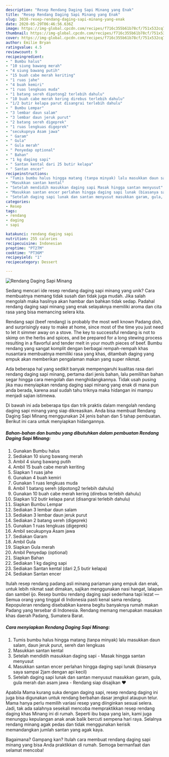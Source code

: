 ```yaml
---
description: "Resep Rendang Daging Sapi Minang yang Enak"
title: "Resep Rendang Daging Sapi Minang yang Enak"
slug: 3038-resep-rendang-daging-sapi-minang-yang-enak
date: 2020-05-29T06:46:56.636Z
image: https://img-global.cpcdn.com/recipes/f716c355b61b78cf/751x532cq70/rendang-daging-sapi-minang-foto-resep-utama.jpg
thumbnail: https://img-global.cpcdn.com/recipes/f716c355b61b78cf/751x532cq70/rendang-daging-sapi-minang-foto-resep-utama.jpg
cover: https://img-global.cpcdn.com/recipes/f716c355b61b78cf/751x532cq70/rendang-daging-sapi-minang-foto-resep-utama.jpg
author: Emilie Bryan
ratingvalue: 4.5
reviewcount: 9
recipeingredient:
- " Bumbu halus"
- "10 siung bawang merah"
- "4 siung bawang putih"
- "15 buah cabe merah keriting"
- "1 ruas jahe"
- "4 buah kemiri"
- "1 ruas lengkuas muda"
- "1 batang sereh dipotong2 terlebih dahulu"
- "10 buah cabe merah kering direbus terlebih dahulu"
- "1/2 butir kelapa parut disangrai terlebih dahulu"
- " Bumbu Lempar"
- "3 lembar daun salam"
- "3 lembar daun jeruk purut"
- "2 batang sereh digeprek"
- "1 ruas lengkuas digeprek"
- "secukupnya Asam jawa"
- " Garam"
- " Gula"
- " Gula merah"
- " Penyedap optional"
- " Bahan"
- "1 kg daging sapi"
- " Santan kental dari 25 butir kelapa"
- " Santan encer"
recipeinstructions:
- "Tumis bumbu halus hingga matang (tanpa minyak) lalu masukkan daun salam, daun jeruk purut, sereh dan lengkuas"
- "Masukkan santan kental"
- "Setelah mendidih masukkan daging sapi Masak hingga santan menyusut"
- "Masukkan santan encer perlahan hingga daging sapi lunak (biasanya saya sampai 2jam dengan api kecil)"
- "Setelah daging sapi lunak dan santan menyusut masukkan garam, gula, gula merah dan asam jawa Rendang siap disajikan ❤️"
categories:
- Resep
tags:
- rendang
- daging
- sapi

katakunci: rendang daging sapi 
nutrition: 255 calories
recipecuisine: Indonesian
preptime: "PT27M"
cooktime: "PT36M"
recipeyield: "1"
recipecategory: Dessert

---
```



![Rendang Daging Sapi Minang](https://img-global.cpcdn.com/recipes/f716c355b61b78cf/751x532cq70/rendang-daging-sapi-minang-foto-resep-utama.jpg)

Sedang mencari ide resep rendang daging sapi minang yang unik? Cara membuatnya memang tidak susah dan tidak juga mudah. Jika salah mengolah maka hasilnya akan hambar dan bahkan tidak sedap. Padahal rendang daging sapi minang yang enak selayaknya memiliki aroma dan cita rasa yang bisa memancing selera kita.

Rendang sapi (beef rendang) is probably the most well known Padang dish, and surprisingly easy to make at home, since most of the time you just need to let it simmer away on a stove. The key to successful rendang is not to skimp on the herbs and spices, and be prepared for a long stewing process resulting in a flavorful and tender melt in your mouth pieces of beef. Bumbu rendang yang sangat komplit dengan berbagai rempah-rempah khas nusantara membuatnya memiliki rasa yang khas, ditambah daging yang empuk akan memberikan pengalaman makan yang super nikmat.

Ada beberapa hal yang sedikit banyak mempengaruhi kualitas rasa dari rendang daging sapi minang, pertama dari jenis bahan, lalu pemilihan bahan segar hingga cara mengolah dan menghidangkannya. Tidak usah pusing jika mau menyiapkan rendang daging sapi minang yang enak di mana pun anda berada, karena asal sudah tahu triknya maka hidangan ini mampu menjadi sajian istimewa.


Di bawah ini ada beberapa tips dan trik praktis dalam mengolah rendang daging sapi minang yang siap dikreasikan. Anda bisa membuat Rendang Daging Sapi Minang menggunakan 24 jenis bahan dan 5 tahap pembuatan. Berikut ini cara untuk menyiapkan hidangannya.

<!--inarticleads1-->

##### Bahan-bahan dan bumbu yang dibutuhkan dalam pembuatan Rendang Daging Sapi Minang:

1. Gunakan  Bumbu halus
1. Sediakan 10 siung bawang merah
1. Ambil 4 siung bawang putih
1. Ambil 15 buah cabe merah keriting
1. Siapkan 1 ruas jahe
1. Gunakan 4 buah kemiri
1. Gunakan 1 ruas lengkuas muda
1. Ambil 1 batang sereh (dipotong2 terlebih dahulu)
1. Gunakan 10 buah cabe merah kering (direbus terlebih dahulu)
1. Siapkan 1/2 butir kelapa parut (disangrai terlebih dahulu)
1. Siapkan  Bumbu Lempar
1. Sediakan 3 lembar daun salam
1. Sediakan 3 lembar daun jeruk purut
1. Sediakan 2 batang sereh (digeprek)
1. Gunakan 1 ruas lengkuas (digeprek)
1. Ambil secukupnya Asam jawa
1. Sediakan  Garam
1. Ambil  Gula
1. Siapkan  Gula merah
1. Ambil  Penyedap (optional)
1. Siapkan  Bahan
1. Sediakan 1 kg daging sapi
1. Sediakan  Santan kental (dari 2,5 butir kelapa)
1. Sediakan  Santan encer


Itulah resep rendang padang asli minang pariaman yang empuk dan enak, untuk lebih nikmat saat dimakan, sajikan menggunakan nasi hangat, lalapan dan sambel ijo. Resep bumbu rendang daging sapi sederhana tapi lezat — Semua orang yang tinggal di Indonesia pasti kenal sama rendang. Kepopuleran rendang disebabkan karena begitu banyaknya rumah makan Padang yang tersebar di Indonesia. Rendang memang merupakan masakan khas daerah Padang, Sumatera Barat. 

<!--inarticleads2-->

##### Cara menyiapkan Rendang Daging Sapi Minang:

1. Tumis bumbu halus hingga matang (tanpa minyak) lalu masukkan daun salam, daun jeruk purut, sereh dan lengkuas
1. Masukkan santan kental
1. Setelah mendidih masukkan daging sapi - Masak hingga santan menyusut
1. Masukkan santan encer perlahan hingga daging sapi lunak (biasanya saya sampai 2jam dengan api kecil)
1. Setelah daging sapi lunak dan santan menyusut masukkan garam, gula, gula merah dan asam jawa - Rendang siap disajikan ❤️


Apabila Mama kurang suka dengan daging sapi, resep rendang daging ini juga bisa digunakan untuk rendang berbahan dasar jengkol ataupun telur. Mama hanya perlu memilih variasi resep yang diinginkan sesuai selera. Jadi, tak ada salahnya sesekali mencoba mempraktikkan resep rendang daging khas Minang ini di rumah. Seperti ibu bapa yang lain, kami juga menunggu kepulangan anak anak balik bercuti sempena hari raya. Selalnya rendang minang agak pedas dan tidak menggunakan kerisik memandangkan jumlah santan yang agak kaya. 

Bagaimana? Gampang kan? Itulah cara membuat rendang daging sapi minang yang bisa Anda praktikkan di rumah. Semoga bermanfaat dan selamat mencoba!
